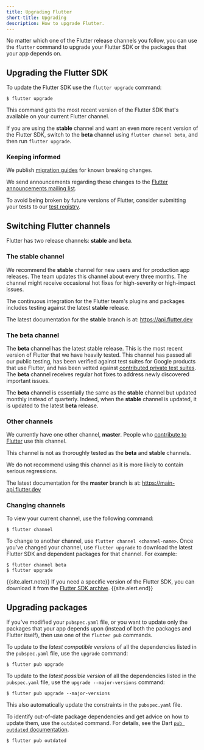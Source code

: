 ```yaml
---
title: Upgrading Flutter
short-title: Upgrading
description: How to upgrade Flutter.
---
```


No matter which one of the Flutter release channels
you follow, you can use the `flutter` command to upgrade your
Flutter SDK or the packages that your app depends on.

## Upgrading the Flutter SDK

To update the Flutter SDK use the `flutter upgrade` command:

```terminal
$ flutter upgrade
```

This command gets the most recent version of the Flutter SDK
that's available on your current Flutter channel.

If you are using the **stable** channel
and want an even more recent version of the Flutter SDK,
switch to the **beta** channel using `flutter channel beta`,
and then run `flutter upgrade`.

### Keeping informed

We publish [migration guides][] for known breaking changes.

We send announcements regarding these changes to the
[Flutter announcements mailing list][flutter-announce].

To avoid being broken by future versions of Flutter,
consider submitting your tests to our [test registry][].


## Switching Flutter channels

Flutter has two release channels:
**stable** and **beta**.

### The **stable** channel

We recommend the **stable** channel for new users
and for production app releases.
The team updates this channel about every three months.
The channel might receive occasional hot fixes
for high-severity or high-impact issues.

The continuous integration for the Flutter team's plugins and packages
includes testing against the latest **stable** release.

The latest documentation for the **stable** branch
is at: <https://api.flutter.dev>

### The **beta** channel

The **beta** channel has the latest stable release.
This is the most recent version of Flutter that we have heavily tested.
This channel has passed all our public testing,
has been verified against test suites for Google products that use Flutter,
and has been vetted against [contributed private test suites][test registry].
The **beta** channel receives regular hot fixes
to address newly discovered important issues.

The **beta** channel is essentially the same as the **stable** channel
but updated monthly instead of quarterly.
Indeed, when the **stable** channel is updated,
it is updated to the latest **beta** release.

### Other channels

We currently have one other channel, **master**.
People who [contribute to Flutter][] use this channel.

This channel is not as thoroughly tested as
the **beta** and **stable** channels.

We do not recommend using this channel as
it is more likely to contain serious regressions.

The latest documentation for the **master** branch
is at: <https://main-api.flutter.dev>

### Changing channels

To view your current channel, use the following command:

```terminal
$ flutter channel
```

To change to another channel, use `flutter channel <channel-name>`.
Once you've changed your channel, use `flutter upgrade`
to download the latest Flutter SDK and dependent packages for that channel.
For example:

```terminal
$ flutter channel beta
$ flutter upgrade
```

{{site.alert.note}}
  If you need a specific version of the Flutter SDK,
  you can download it from the [Flutter SDK archive][].
{{site.alert.end}}


## Upgrading packages

If you've modified your `pubspec.yaml` file, or you want to update
only the packages that your app depends upon
(instead of both the packages and Flutter itself),
then use one of the `flutter pub` commands.

To update to the _latest compatible versions_ of
all the dependencies listed in the `pubspec.yaml` file,
use the `upgrade` command:

```terminal
$ flutter pub upgrade
```

To update to the _latest possible version_ of
all the dependencies listed in the `pubspec.yaml` file,
use the `upgrade --major-versions` command:

```terminal
$ flutter pub upgrade --major-versions
```

This also automatically update the constraints
in the `pubspec.yaml` file.

To identify out-of-date package dependencies and get advice
on how to update them, use the `outdated` command. For details, see
the Dart [`pub outdated` documentation]({{site.dart-site}}/tools/pub/cmd/pub-outdated).

```terminal
$ flutter pub outdated
```

[Flutter SDK archive]: {{site.url}}/release/archive
[flutter-announce]: {{site.groups}}/forum/#!forum/flutter-announce
[pubspec.yaml]: {{site.dart-site}}/tools/pub/pubspec
[test registry]: https://github.com/flutter/tests
[contribute to Flutter]: https://github.com/flutter/flutter/blob/main/CONTRIBUTING.md
[migration guides]: {{site.url}}/release/breaking-changes
